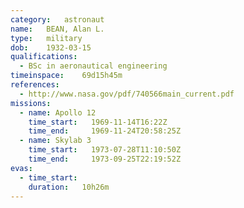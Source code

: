 ```yaml
---
category:	astronaut
name:	BEAN, Alan L.
type:	military
dob:	1932-03-15
qualifications:
  - BSc in aeronautical engineering
timeinspace:	69d15h45m
references:
  - http://www.nasa.gov/pdf/740566main_current.pdf
missions:
  - name: Apollo 12
    time_start:   1969-11-14T16:22Z
    time_end:     1969-11-24T20:58:25Z
  - name: Skylab 3
    time_start:   1973-07-28T11:10:50Z
    time_end:     1973-09-25T22:19:52Z
evas:
  - time_start: 
    duration:   10h26m
---
```

